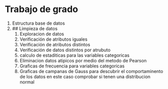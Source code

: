 # Trabajo de grado
<ol>
<li>
  Estructura base de datos
</li>
<li>
  ## Limpieza de datos
  <ol>
    <li>Exploracion de datos</li>
    <li>Verificación de atributos iguales</li>
    <li>Verificación de atributos distintos</li>
    <li>Verificación de datos distintos por atrubuto</li>
    <li>calculo de estaditicas para las variables categoricas</li>
    <li>Eliminacion datos atipicos por medio del metodo de Pearson</li>
    <li>Graficas de frecuencia para variables categoricas </li>
    <li>Graficas de campanas de Gauss para descubrir el comportaminento de los datos en este caso comprobar si tenen una distribucion normal </li>
  </ol>
</li>

</ol>


